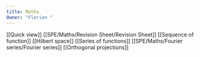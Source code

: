 ```yaml
---
title: Maths
Owner: "Florian "
---
```

[[Quick view]]
[[SPE/Maths/Revision Sheet/Revision Sheet]]
[[Sequence of function]]
[[Hilbert space]]
[[Series of functions]]
[[SPE/Maths/Fourier series/Fourier series]]
[[Orthogonal projections]]